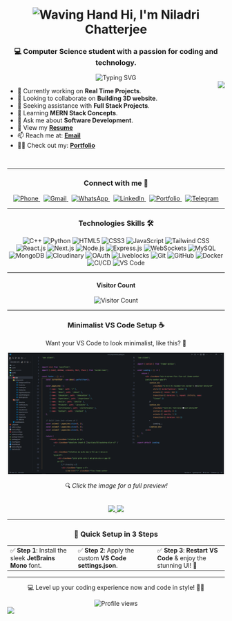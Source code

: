 <h1 align="center">
<img src="https://raw.githubusercontent.com/Tarikul-Islam-Anik/Animated-Fluent-Emojis/master/Emojis/Hand%20gestures/Waving%20Hand.png" alt="Waving Hand" width="35" height="35" /> Hi, I'm Niladri Chatterjee</h1>
<h3 align="center">💻 Computer Science student with a passion for coding and technology.</h3>


<div align="center">

<img src="https://readme-typing-svg.demolab.com?font=Fira+Code&size=22&duration=3000&pause=1000&center=true&vCenter=true&random=false&width=600&height=50&lines=Full+Stack+Developer+%7C+MERN+Specialist;Crafting+elegant+solutions+to+complex+problems;Speed%2C+Security+and+Style+Delivered!;Less+Code%2C+More+Impact.;Real-time%2C+all+the+time." alt="Typing SVG" />
</div>


<img align="right" src="http://github-profile-summary-cards.vercel.app/api/cards/stats?username=niladri-1&theme=2077" height="200em"  />

- 🔭 Currently working on <b>Real Time Projects</b>.
- 👯 Looking to collaborate on <b>Building 3D website</b>.
- 🤝 Seeking assistance with <b>Full Stack Projects</b>.
- 🌱 Learning <b>MERN Stack Concepts</b>.
- 💬 Ask me about <b>Software Development</b>.
- 📄 View my <b><a target="_blank" href="https://drive.google.com/file/d/1BNtnWhw7RoWeUKu44n-iKRC1ysdY2s8L/view?usp=sharing">Resume</a></b>
- 📫 Reach me at: <b><a target="_blank" href="mailto:code.niladri@gmail.com">Email</a></b>
- 👨‍💻 Check out my: <b><a target="_blank" href="https://niladri1.vercel.app">Portfolio</a></b>

<br>

---

<h3 align="center">Connect with me 🤝</h3>
<p align="center">
  <a href="tel:+916296554939" target="_blank">
    <img src="https://img.shields.io/badge/Phone-%2B91%206296554939-2C2C2C?style=for-the-badge&logo=phone&logoColor=white" alt="Phone">
  </a>&nbsp;
  <a href="mailto:code.niladri@gmail.com" target="_blank">
    <img src="https://img.shields.io/badge/Gmail-code.niladri@gmail.com-B22222?style=for-the-badge&logo=gmail&logoColor=white" alt="Gmail">
  </a>&nbsp;
  <a href="https://wa.me/916296554939" target="_blank">
    <img src="https://img.shields.io/badge/WhatsApp-%2B91%206296554939-1C8C4A?style=for-the-badge&logo=whatsapp&logoColor=white" alt="WhatsApp">
  </a>&nbsp;
  <a href="https://linkedin.com/in/niladri1" target="_blank">
    <img src="https://img.shields.io/badge/LinkedIn-niladri1-005B8A?style=for-the-badge&logo=linkedin&logoColor=white" alt="LinkedIn">
  </a>&nbsp;
  <a href="https://niladri1.vercel.app/" target="_blank">
    <img src="https://img.shields.io/badge/Portfolio-Visit-000000?style=for-the-badge&logo=vercel&logoColor=white" alt="Portfolio">
  </a>&nbsp;
  <a href="https://t.me/niladri_chatterjee" target="_blank">
    <img src="https://img.shields.io/badge/Telegram-niladri_chatterjee-006699?style=for-the-badge&logo=telegram&logoColor=white" alt="Telegram">
  </a>
</p>


---

<h3 align="center">Technologies Skills 🛠️</h3>
<p align="center">
  <img src="https://img.shields.io/badge/C++-%2300599C.svg?style=for-the-badge&logo=c%2B%2B&logoColor=white" alt="C++">
  <img src="https://img.shields.io/badge/Python-%231E415E?style=for-the-badge&logo=python&logoColor=%23FFD43B" alt="Python">
  <img src="https://img.shields.io/badge/HTML5-%23C13514.svg?style=for-the-badge&logo=html5&logoColor=white" alt="HTML5">
  <img src="https://img.shields.io/badge/CSS3-%233573A6.svg?style=for-the-badge&logo=css3&logoColor=white" alt="CSS3">
  <img src="https://img.shields.io/badge/JavaScript-%23F7B93E.svg?style=for-the-badge&logo=javascript&logoColor=black" alt="JavaScript">
  <img src="https://img.shields.io/badge/TailwindCSS-%230D9488.svg?style=for-the-badge&logo=tailwind-css&logoColor=white" alt="Tailwind CSS">
  <img src="https://img.shields.io/badge/React-%23149ECA.svg?style=for-the-badge&logo=react&logoColor=black" alt="React.js">
  <img src="https://img.shields.io/badge/Next.js-%23000000.svg?style=for-the-badge&logo=next.js&logoColor=white" alt="Next.js">
  <img src="https://img.shields.io/badge/Node.js-%23359341.svg?style=for-the-badge&logo=node.js&logoColor=white" alt="Node.js">
  <img src="https://img.shields.io/badge/Express.js-%23232323.svg?style=for-the-badge&logo=express&logoColor=white" alt="Express.js">
  <img src="https://img.shields.io/badge/WebSockets-%23FF7B00.svg?style=for-the-badge&logo=socket.io&logoColor=white" alt="WebSockets">
  <img src="https://img.shields.io/badge/MySQL-%234479A1.svg?style=for-the-badge&logo=mysql&logoColor=black" alt="MySQL">
  <img src="https://img.shields.io/badge/MongoDB-%2347A248.svg?style=for-the-badge&logo=mongodb&logoColor=white" alt="MongoDB">
  <img src="https://img.shields.io/badge/Cloudinary-%23F2801E.svg?style=for-the-badge&logo=cloudinary&logoColor=black" alt="Cloudinary">
  <img src="https://img.shields.io/badge/OAuth-%232C8BC6.svg?style=for-the-badge&logo=auth0&logoColor=white" alt="OAuth">
  <img src="https://img.shields.io/badge/Liveblocks-%23000000.svg?style=for-the-badge&logoColor=white" alt="Liveblocks">
  <img src="https://img.shields.io/badge/Git-%23E84E31.svg?style=for-the-badge&logo=git&logoColor=white" alt="Git">
  <img src="https://img.shields.io/badge/GitHub-%23171717.svg?style=for-the-badge&logo=github&logoColor=white" alt="GitHub">
  <img src="https://img.shields.io/badge/Docker-%23176D65.svg?style=for-the-badge&logo=docker&logoColor=white" alt="Docker">
  <img src="https://img.shields.io/badge/CI%2FCD-%232A5FCD.svg?style=for-the-badge&logo=github-actions&logoColor=white" alt="CI/CD">
  <img src="https://img.shields.io/badge/VS_Code-%23007ACC?style=for-the-badge&logo=visual-studio-code&logoColor=white" alt="VS Code">
</p>

---

<!-- Profile visitors with animated counter -->
<div align="center">
  <h4>Visitor Count</h4>
  <img src="https://profile-counter.glitch.me/niladri-1/count.svg" alt="Visitor Count" />
</div>

---


<h3 align="center">Minimalist VS Code Setup ☕</h3>
<p align="center">Want your VS Code to look minimalist, like this? 🤔</p>

<p align="center">
  <a href="https://raw.githubusercontent.com/niladri-1/niladri-1/refs/heads/main/VS_Code_demo.png" target="_blank">
    <img src="https://raw.githubusercontent.com/niladri-1/niladri-1/refs/heads/main/VS_Code_demo.png" width="500px" alt="VS Code Setup Preview">
  </a>
</p>

<p align="center"><i>🔍 Click the image for a full preview!</i></p>
  <br>
  <div align="center">
    <a href="https://github.com/niladri-1/niladri-1/raw/main/JetBrainsMono-Regular.ttf">
      <img src="https://img.shields.io/badge/font-JetBrains_Mono-000000?style=flat-square&logo=jetbrains&logoColor=white" />
    </a>
    <a href="https://github.com/niladri-1/niladri-1/blob/main/settings.json">
      <img src="https://img.shields.io/badge/settings-JSON-000000?style=flat-square&logo=visual-studio-code&logoColor=white" />
    </a>
  </div>

---

<h3 align="center"> 🚀 Quick Setup in 3 Steps</h3>
<table align="center">
  <tr>
    <td>✅ <b>Step 1</b>: Install the sleek <b>JetBrains Mono</b> font.</td>
    <td>✅ <b>Step 2</b>: Apply the custom <b>VS Code settings.json</b>.</td>
    <td>✅ <b>Step 3</b>: <b>Restart VS Code</b> & enjoy the stunning UI! 🎉</td>
  </tr>
</table>

---

<p align="center">💻 Level up your coding experience now and code in style! 🚀✨ </p>

<div align="center">
<img src="https://komarev.com/ghpvc/?username=niladri-1&style=flat-square&color=000000" alt="Profile views" />
</div>

<img src="https://raw.githubusercontent.com/Trilokia/Trilokia/379277808c61ef204768a61bbc5d25bc7798ccf1/bottom_header.svg" />